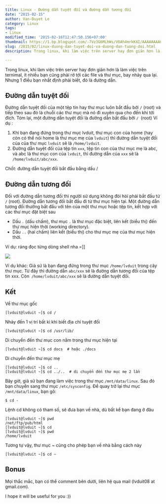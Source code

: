 ```yaml
---
title: Linux - Đường dẫn tuyệt đối và đường dẫn tương đối
date: "2015-02-15"
author: Van-Duyet Le
category: Linux
tags:
- Linux
modified_time: '2015-02-16T12:47:50.156+07:00'
thumbnail: https://1.bp.blogspot.com/-7Vz3G6MLhWs/VOAh4mrkK4I/AAAAAAAACG4/DURQJ5i71pE/s1600/Screenshot%2Bfrom%2B2015-02-15%2B11%3A33%3A35.png
slug: /2015/02/linux-duong-dan-tuyet-doi-va-duong-dan-tuong-doi.html
description: Trong linux, khi làm việc trên server hay đơn giản hơn là làm việc trên ternimal, ít nhiều bạn cũng phải rớ tới các file và thư mục, bay nhảy qua lại. Nhưng 1 điều bạn nhất định phải biết, đó là đường dẫn.

---
```


Trong linux, khi làm việc trên server hay đơn giản hơn là làm việc trên ternimal, ít nhiều bạn cũng phải rớ tới các file và thư mục, bay nhảy qua lại. Nhưng 1 điều bạn nhất định phải biết, đó là đường dẫn.

## Đường dẫn tuyệt đối ##
Đường dẫn tuyệt đối của một tệp tin hay thư mục luôn bắt đầu bởi `/` (root) và tiếp theo sau đó là chuỗi các thư mục mà nó đi xuyên qua cho đến khi tới đích. Tóm lại, một đường dẫn tuyệt đối là đường dẫn bắt đầu bởi `/ `(root)
Ví dụ :

1. Khi bạn đang đứng trong thư mục lvduit, thư mục con của home (hay còn có thể nói home là thư mục mẹ của `lvduit`) thì đường dẫn tuyệt đối của của thư mục `lvduit` sẽ là `/home/lvduit`.
2. Đường dẫn tuyệt đối của tệp tin `xxx`, tệp tin con của thư mục mẹ là abc, và abc là thư mục con của `lvduit`, thì đường dẫn của `xxx` sẽ là `/home/lvduit/abc/xxx`.

Chốt: đường dẫn tuyệt đối bắt đầu bằng dấu /

## Đường dẫn tương đối ##
Đối với đường dẫn tương đối thì người sử dụng không đòi hỏi phải bắt đầu từ `/` (root). Đường dẫn tương đối bắt đầu đi từ thư mục hiện tại. Một đường dẫn tương đối thường bắt đầu với tên của một thư mục hoặc tệp tin, kết hợp với các thư mục đặt biệt sau

- Dấu `.` (dấu chấm), thư mục `.` là thư mục đặc biệt, liên kết (biểu thị) đến thư mục hiện thời (working directory). 
- Dấu `..` (hai chấm) liên kết (biểu thị) cho thư mục mẹ của thư mục hiện thời.

Ví dụ: ráng đọc từng dòng shell nha =]]

![](https://1.bp.blogspot.com/-7Vz3G6MLhWs/VOAh4mrkK4I/AAAAAAAACG4/DURQJ5i71pE/s1600/Screenshot%2Bfrom%2B2015-02-15%2B11%3A33%3A35.png)

Ví dụ khác: 
Giả sử là bạn đang đứng trong thư mục `/home/lvduit` trong cây thư mục.
Từ đây thì đường dẫn `abc/xxx` sẽ là đường dẫn tương đối của tệp tin xxx.
Còn` /home/lvduit/abc/xxx` sẽ là đường dẫn tuyệt đối.

## Kết ##
Về thư mục gốc

```shell
[lvduit@lvduit ~]$ cd /
```

Nhảy đến 1 vị trí bất kì khi biết địa chỉ tuyệt đối

```shell
[lvduit@lvduit ~]$ cd /usr/lib/
```

Di chuyển đến thư mục con nằm trong thư mục hiện tại

```shell
[lvduit@lvduit ~]$ cd docs  # hoặc ./docs
```

Di chuyển đến thư mục mẹ

```shell
[lvduit@lvduit ~]$ cd ..
[lvduit@lvduit ~]$ cd ../..  # di chuyển đến thư mục mẹ 2 lần
```

Bây giờ, giả sử bạn đang làm việc trong thư mục `/mnt/data/linux`. Sau đó bạn chuyển sang thư mục `/etc/sysconfig`. Để quay trở lại thư mục `/mnt/data/linux`, bạn gõ:

```shell
$ cd -
```

Lệnh cd không có tham số, sẽ đưa bạn về nhà, dù bất kể bạn đang ở đâu

```shell
[lvduit@lvduit ~]$ pwd
/net/ftp/pub/html
[lvduit@lvduit ~]$ cd
[lvduit@lvduit ~]$ pwd
/home/lvduit
```

Tương tự vậy, thư mục ~ cũng cho phép bạn về nhà bằng cách này

```shell
[lvduit@lvduit ~]$ cd ~
```

## Bonus ##
Mọi thắc mắc, bạn có thể comment bên dưới, liên hệ qua mail (lvduit08 at gmail.com).

I hope it will be useful for you :))
